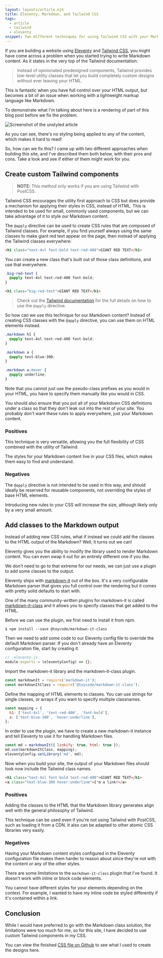 ```yaml
---
layout: layouts/article.njk
title: Eleventy, Markdown, and Tailwind CSS
tags:
  - article
  - tailwind
  - eleventy
snippet: Two different techniques for using Tailwind CSS with your Markdown content in Eleventy.
---
```


If you are building a website using [Eleventy](https://11ty.dev) and [Tailwind CSS](https://tailwindcss.com), you might have come across a problem when you started trying to write Markdown content. As it states in the very top of the Tailwind documentation:

> Instead of opinionated predesigned components, Tailwind provides low-level utility classes that let you build completely custom designs without ever leaving your HTML.

This is fantastic when you have full control over your HTML output, but becomes a bit of an issue when working with a lightweight markup language like Markdown.

To demonstrate what I'm talking about here is a rendering of part of this blog post before we fix the problem.

<div class="my-4 border border-nord2">
  <div class="flex items-center p-2 bg-nord2">
    <div class="w-2 h-2 mr-1 bg-red-500 rounded-full"></div>
    <div class="w-2 h-2 mr-1 bg-orange-400 rounded-full"></div>
    <div class="w-2 h-2 mr-1 bg-green-500 rounded-full"></div>
  </div>
  <img src="/static/images/articles/eleventy-markdown-tailwind.png" alt="Screenshot of the unstyled article" />
</div>

As you can see, there's no styling being applied to any of the content, which makes it hard to read!

So, how can we fix this? I came up with two different approaches when building this site, and I've described them both below, with their pros and cons. Take a look and see if either of them might work for you.

## Create custom Tailwind components

> **NOTE:** This method only works if you are using Tailwind with PostCSS.

Tailwind CSS encourages the utility first approach to CSS but does provide a mechanism for applying their styles in CSS, instead of HTML. This is intended to be used for small, commonly used components, but we can take advantage of it to style our Markdown content.

The `@apply` directive can be used to create CSS rules that are composed of Tailwind classes. For example, if you find yourself always using the same classes to make giant red text appear on the page, then instead of applying the Tailwind classes everywhere:

```html
<h1 class="text-4xl font-bold text-red-400">GIANT RED TEXT</h1>
```

You can create a new class that's built out of those class definitions, and use that everywhere.

```css
.big-red-text {
  @apply text-4xl text-red-400 font-bold;
}
```

```html
<h1 class="big-red-text">GIANT RED TEXT</h1>
```

> Check out the [Tailwind documentation](https://tailwindcss.com/docs/extracting-components#extracting-css-components-with-apply) for the full details on how to use the `@apply` directive.

So how can we use this technique for our Markdown content? Instead of creating CSS classes with the `@apply` directive, you can use them on HTML elements instead.

```css
.markdown h1 {
  @apply text-4xl text-red-400 font-bold;
}

.markdown a {
  @apply text-blue-300;
}

.markdown a:hover {
  @apply underline;
}
```

Note that you cannot just use the pseudo-class prefixes as you would in your HTML, you have to specify them manually like you would in CSS.

You should also ensure that you put all of your Markdown CSS definitions under a class so that they don't leak out into the rest of your site. You probably don't want these rules to apply everywhere, just your Markdown content.

### Positives

This technique is very versatile, allowing you the full flexibility of CSS combined with the utility of Tailwind.

The styles for your Markdown content live in your CSS files, which makes them easy to find and understand.

### Negatives

The `@apply` directive is not intended to be used in this way, and should ideally be reserved for reusable components, not overriding the styles of base HTML elements.

Introducing new rules to your CSS will increase the size, although likely only by a very small amount.

## Add classes to the Markdown output

Instead of adding new CSS rules, what if instead we could add the classes to the HTML output of the Markdown? Well, it turns out we can!

Eleventy gives you the ability to modify the library used to render Markdown content. You can even swap it out for an entirely different one if you like.

We don't need to go to that extreme for our needs, we can just use a plugin to add some classes to the output.

Eleventy ships with [markdown-it](https://markdown-it.github.io/) out of the box. It's a very configurable Markdown parser that gives you full control over the rendering but it comes with pretty solid defaults to start with.

One of the many community-written plugins for markdown-it is called [markdown-it-class](https://www.npmjs.com/package/@toycode/markdown-it-class) and it allows you to specify classes that get added to the HTML.

Before we can use the plugin, we first need to install it from npm.

```shell
$ npm install --save @toycode/markdown-it-class
```

Then we need to add some code to our Eleventy config file to override the default Markdown parser. If you don't already have an Eleventy configuration file, start by creating it.

```js
// .eleventy.js
module.exports = (eleventyConfig) => {};
```

Import the markdown-it library and the markdown-it-class plugin.

```js
const markdownIt = require('markdown-it');
const markdownItClass = require('@toycode/markdown-it-class');
```

Define the mapping of HTML elements to classes. You can use strings for single classes, or arrays if you want to specify multiple classnames.

```js
const mapping = {
  h1: ['text-4xl', 'text-red-400', 'font-bold'],
  a: ['text-blue-300', 'hover:underline'],
};
```

In order to use the plugin, we have to create a new markdown-it instance and tell Eleventy to use it for handling Markdown files.

```js
const md = markdownIt({ linkify: true, html: true });
md.use(markdownItClass, mapping);
eleventyConfig.setLibrary('md', md);
```

Now when you build your site, the output of your Markdown files should look now include the Tailwind class names.

```html
<h1 class="text-4xl font-bold text-red-400">GIANT RED TEXT</h1>
<a class="text-blue-300 hover:underline">I'm a link!</a>
```

### Positives

Adding the classes to the HTML that the Markdown library generates align well with the general philosophy of Tailwind.

This technique can be used even if you're not using Tailwind with PostCSS, such as loading it from a CDN. It also can be adapted to other atomic CSS libraries very easily.

### Negatives

Having your Markdown content styles configured in the Eleventy configuration file makes them harder to reason about since they're not with the content _or_ any of the other styles.

There are some limitations to the `markdown-it-class` plugin that I've found. It doesn't work with inline or block code elements.

You cannot have different styles for your elements depending on the context. For example, I wanted to have my inline code be styled differently if it's contained within a link.

## Conclusion

While I would have preferred to go with the Markdown class solution, the limitations were too much for me, so for this site, I have decided to use custom Tailwind components in my CSS.

You can view the finished [CSS file on Github](https://github.com/matthewtole/matthewtole.com/blob/master/src/_includes/postcss/styles.css) to see what I used to create the designs here.
